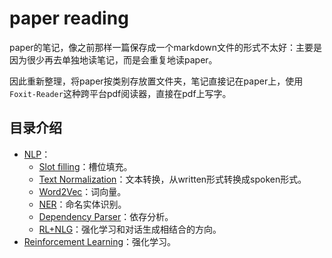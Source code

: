 # paper reading

paper的笔记，像之前那样一篇保存成一个markdown文件的形式不太好：主要是因为很少再去单独地读笔记，而是会重复地读paper。

因此重新整理，将paper按类别存放置文件夹，笔记直接记在paper上，使用`Foxit-Reader`这种跨平台pdf阅读器，直接在pdf上写字。

## 目录介绍

- [NLP]()：
    - [Slot filling](https://github.com/applenob/paper_note/tree/master/RNN)：槽位填充。
    - [Text Normalization]()：文本转换，从written形式转换成spoken形式。
    - [Word2Vec](https://github.com/applenob/paper_note/tree/master/Word2Vec)：词向量。
    - [NER]()：命名实体识别。
    - [Dependency Parser]()：依存分析。
    - [RL+NLG](https://github.com/applenob/paper_note/tree/master/RL%2BNLG)：强化学习和对话生成相结合的方向。
- [Reinforcement Learning](https://github.com/applenob/paper_note/tree/master/RL)：强化学习。
